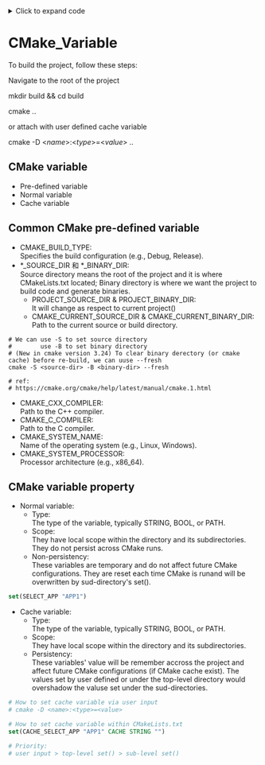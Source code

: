 
<details>
<summary>Click to expand code</summary>

```console
def hello_world():
    print("Hello, world!")

function helloWorld() {
    console.log("Hello, world!");
}
```
</details>

# CMake_Variable
To build the project, follow these steps:

Navigate to the root of the project

mkdir build && cd build

cmake ..

or attach with user defined cache variable

cmake -D <_name_>:<_type_>=<_value_> ..

## CMake variable
- Pre-defined variable
- Normal variable
- Cache variable


## Common CMake pre-defined variable
- CMAKE_BUILD_TYPE: \
Specifies the build configuration (e.g., Debug, Release).
- *_SOURCE_DIR 和 *_BINARY_DIR: \
Source directory means the root of the project and it is where CMakeLists.txt located; Binary directory is where we want the project to build code and generate binaries.
    * PROJECT_SOURCE_DIR & PROJECT_BINARY_DIR: \
    It will change as respect to current project()
    * CMAKE_CURRENT_SOURCE_DIR & CMAKE_CURRENT_BINARY_DIR: \
    Path to the current source or build directory.
```console
# We can use -S to set source directory
#        use -B to set binary directory
# (New in cmake version 3.24) To clear binary derectory (or cmake cache) before re-build, we can uuse --fresh
cmake -S <source-dir> -B <binary-dir> --fresh

# ref:
# https://cmake.org/cmake/help/latest/manual/cmake.1.html
```
- CMAKE_CXX_COMPILER: \
Path to the C++ compiler.
- CMAKE_C_COMPILER: \
Path to the C compiler.
- CMAKE_SYSTEM_NAME: \
Name of the operating system (e.g., Linux, Windows).
- CMAKE_SYSTEM_PROCESSOR: \
Processor architecture (e.g., x86_64).

## CMake variable property
- Normal variable:
    * Type: \
    The type of the variable, typically STRING, BOOL, or PATH. 
    * Scope: \
    They have local scope within the directory and its subdirectories. They do not persist across CMake runs.
    * Non-persistency: \
    These variables are temporary and do not affect future CMake configurations. They are reset each time CMake is runand will be overwritten by sud-directory's set().
```cmake
set(SELECT_APP "APP1")
```
- Cache variable:
    * Type: \
    The type of the variable, typically STRING, BOOL, or PATH. 
    * Scope: \
    They have local scope within the directory and its subdirectories.
    * Persistency: \
    These variables' value will be remember accross the project and affect future CMake configurations (if CMake cache exist). The values set by user defined or under the top-level directory would overshadow the valuse set under the sud-directories. 
```cmake
# How to set cache variable via user input
# cmake -D <name>:<type>=<value>

# How to set cache variable within CMakeLists.txt
set(CACHE_SELECT_APP "APP1" CACHE STRING "")

# Priority:
# user input > top-level set() > sub-level set()
```
